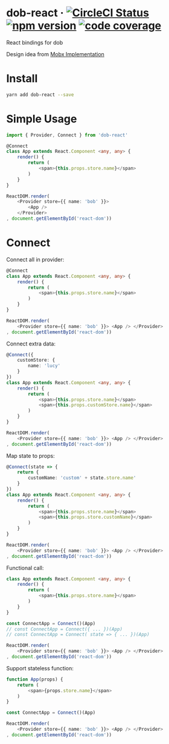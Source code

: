 # dob-react &middot; [![CircleCI Status](https://img.shields.io/travis/dobjs/dob-react/master.svg?style=flat)](https://travis-ci.org/dobjs/dob-react) [![npm version](https://img.shields.io/npm/v/dob-react.svg?style=flat)](https://www.npmjs.com/package/dob-react) [![code coverage](https://img.shields.io/codecov/c/github/dobjs/dob-react/master.svg)](https://codecov.io/github/dobjs/dob-react)

React bindings for dob

Design idea from [Mobx Implementation](https://github.com/ascoders/blog/issues/16)

# Install

```bash
yarn add dob-react --save
```

# Simple Usage

```typescript
import { Provider, Connect } from 'dob-react'

@Connect
class App extends React.Component <any, any> {
    render() {
        return (
            <span>{this.props.store.name}</span>
        )
    }
}

ReactDOM.render(
    <Provider store={{ name: 'bob' }}>
        <App />
    </Provider>
, document.getElementById('react-dom'))
```

# Connect

Connect all in provider:

```typescript
@Connect
class App extends React.Component <any, any> {
    render() {
        return (
            <span>{this.props.store.name}</span>
        )
    }
}

ReactDOM.render(
    <Provider store={{ name: 'bob' }}> <App /> </Provider>
, document.getElementById('react-dom'))
```

Connect extra data:

```typescript
@Connect({
    customStore: {
        name: 'lucy'
    }
})
class App extends React.Component <any, any> {
    render() {
        return (
            <span>{this.props.store.name}</span>
            <span>{this.props.customStore.name}</span>
        )
    }
}

ReactDOM.render(
    <Provider store={{ name: 'bob' }}> <App /> </Provider>
, document.getElementById('react-dom'))
```

Map state to props:

```typescript
@Connect(state => {
    return {
        customName: 'custom' + state.store.name'
    }
})
class App extends React.Component <any, any> {
    render() {
        return (
            <span>{this.props.store.name}</span>
            <span>{this.props.store.customName}</span>
        )
    }
}

ReactDOM.render(
    <Provider store={{ name: 'bob' }}> <App /> </Provider>
, document.getElementById('react-dom'))
```

Functional call:

```typescript
class App extends React.Component <any, any> {
    render() {
        return (
            <span>{this.props.store.name}</span>
        )
    }
}

const ConnectApp = Connect()(App)
// const ConnectApp = Connect({ ... })(App)
// const ConnectApp = Connect( state => { ... })(App)

ReactDOM.render(
    <Provider store={{ name: 'bob' }}> <App /> </Provider>
, document.getElementById('react-dom'))
```

Support stateless function:

```typescript
function App(props) {
    return (
        <span>{props.store.name}</span>
    )
}

const ConnectApp = Connect()(App)

ReactDOM.render(
    <Provider store={{ name: 'bob' }}> <App /> </Provider>
, document.getElementById('react-dom'))
```